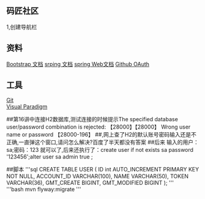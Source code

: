 ## 码匠社区
1,创建导航栏



## 资料
[Bootstrap 文档](https://v3.bootcss.com/getting-started/#download)
[](https://v3.bootcss.com/components/#navbar-default)
[srping 文档](https://spring.io/guides)
[spring Web文档](https://spring.io/guides/gs/serving-web-content/)
[Github OAuth](https://developer.github.com/apps/building-oauth-apps/)



## 工具
[Git](https://git-scm.com/download)   
[Visual Paradigm](https://www.visual-paradigm.com)   

##第16讲中连接H2数据库,测试连接的时候提示The specified database user/password combination is rejected: 【28000】【28000】 Wrong user name or password 【28000-196】
##,网上查了H2的默认账号密码输入还是不正确,一直弹这个窗口,请问怎么解决?百度了半天都没有答案
##后来 输入的用户：sa;密码：123 就可以了,后来还执行了：create user if not exists sa password '123456';alter user sa admin true ;
                
##脚本
'''sql
CREATE TABLE USER
(
    ID int AUTO_INCREMENT PRIMARY KEY NOT NULL,
    ACCOUNT_ID VARCHAR(100),
    NAME VARCHAR(50),
    TOKEN VARCHAR(36),
    GMT_CREATE BIGINT,
    GMT_MODIFIED BIGINT
);
'''                
'''bash
mvn flyway:migrate
'''